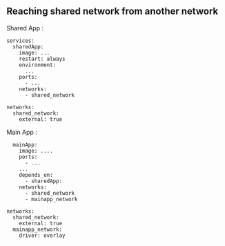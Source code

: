 
## Reaching shared network from another network 

Shared App :
```
services:
  sharedApp:
    image: ...
    restart: always
    environment:
      ...
    ports:
      - ...
    networks:
      - shared_network

networks:
  shared_network:
    external: true
```

Main App : 
```
  mainApp:
    image: ....
    ports:
      - ...
    ...
    depends_on:
      - sharedApp:
    networks:
      - shared_network
      - mainapp_network

networks:
  shared_network:
    external: true
  mainapp_network:
    driver: overlay
```